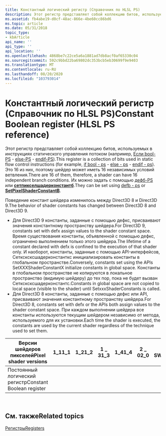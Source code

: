 ```yaml
---
title: Константный логический регистр (Справочник по HLSL PS)
description: Этот регистр представляет собой коллекцию битов, используемых в инструкциях статического управления потоком (например, если bool-PS-else-PS-endif-PS).
ms.assetid: fb4abe19-d0cf-48ac-866e-4be60cc86bd6
ms.topic: article
ms.date: 05/31/2018
topic_type:
- kbArticle
api_name: ''
api_type: ''
api_location: ''
ms.openlocfilehash: 4868be7c22ce5a6a1881ad7db8acf0af65330c04
ms.sourcegitcommit: 592c9bbd22ba69802dc353bcb5eb30699f9e9403
ms.translationtype: MT
ms.contentlocale: ru-RU
ms.lasthandoff: 08/20/2020
ms.locfileid: "103793014"
---
```

# <a name="constant-boolean-register-hlsl-ps-reference"></a><span data-ttu-id="a9a62-103">Константный логический регистр (Справочник по HLSL PS)</span><span class="sxs-lookup"><span data-stu-id="a9a62-103">Constant Boolean register (HLSL PS reference)</span></span>

<span data-ttu-id="a9a62-104">Этот регистр представляет собой коллекцию битов, используемых в инструкциях статического управления потоком (например, [Если bool-PS](if-bool---ps.md)  -  [else-PS](else---ps.md)  -  [endif-PS](endif---ps.md)).</span><span class="sxs-lookup"><span data-stu-id="a9a62-104">This register is a collection of bits used in static flow control instructions (for example, [if bool - ps](if-bool---ps.md) - [else - ps](else---ps.md) - [endif - ps](endif---ps.md)).</span></span> <span data-ttu-id="a9a62-105">Это 16 из них, поэтому шейдер может иметь 16 независимых условий ветвления.</span><span class="sxs-lookup"><span data-stu-id="a9a62-105">There are 16 of them, therefore, a shader can have 16 independent branch conditions.</span></span> <span data-ttu-id="a9a62-106">Их можно задать с помощью [дефб-PS](defb---ps.md) или [**сетпикселшадерконстантб**](/windows/desktop/api/d3d9helper/nf-d3d9helper-idirect3ddevice9-setpixelshaderconstantb).</span><span class="sxs-lookup"><span data-stu-id="a9a62-106">They can be set using [defb - ps](defb---ps.md) or [**SetPixelShaderConstantB**](/windows/desktop/api/d3d9helper/nf-d3d9helper-idirect3ddevice9-setpixelshaderconstantb).</span></span>

<span data-ttu-id="a9a62-107">Поведение констант шейдера изменилось между Direct3D 8 и Direct3D 9.</span><span class="sxs-lookup"><span data-stu-id="a9a62-107">The behavior of shader constants has changed between Direct3D 8 and Direct3D 9.</span></span>

-   <span data-ttu-id="a9a62-108">Для Direct3D 9 константы, заданные с помощью дефкс, присваивают значения константному пространству шейдера.</span><span class="sxs-lookup"><span data-stu-id="a9a62-108">For Direct3D 9, constants set with defx assign values to the shader constant space.</span></span> <span data-ttu-id="a9a62-109">Время существования константы, объявленной с помощью дефкс, ограничено выполнением только этого шейдера.</span><span class="sxs-lookup"><span data-stu-id="a9a62-109">The lifetime of a constant declared with defx is confined to the execution of that shader only.</span></span> <span data-ttu-id="a9a62-110">И наоборот, константы, заданные с помощью API-интерфейсов, Сетксксксшадерконстанткс инициализировать константы в глобальном пространстве.</span><span class="sxs-lookup"><span data-stu-id="a9a62-110">Conversely, constants set using the APIs SetXXXShaderConstantX initialize constants in global space.</span></span> <span data-ttu-id="a9a62-111">Константы в глобальном пространстве не копируются в локальное пространство (видимую шейдеру) до тех пор, пока не будет вызван Сетксксксшадерконстантс.</span><span class="sxs-lookup"><span data-stu-id="a9a62-111">Constants in global space are not copied to local space (visible to the shader) until SetxxxShaderConstants is called.</span></span>
-   <span data-ttu-id="a9a62-112">Для Direct3D 8 константы, заданные с помощью дефкс или API, присваивают значения константному пространству шейдера.</span><span class="sxs-lookup"><span data-stu-id="a9a62-112">For Direct3D 8, constants set with defx or the APIs both assign values to the shader constant space.</span></span> <span data-ttu-id="a9a62-113">При каждом выполнении шейдера все константы используются текущим шейдером независимо от метода, используемого для их установки.</span><span class="sxs-lookup"><span data-stu-id="a9a62-113">Each time the shader is executed, the constants are used by the current shader regardless of the technique used to set them.</span></span>



| <span data-ttu-id="a9a62-114">Версии шейдеров пикселей</span><span class="sxs-lookup"><span data-stu-id="a9a62-114">Pixel shader versions</span></span>     | <span data-ttu-id="a9a62-115">1\_1</span><span class="sxs-lookup"><span data-stu-id="a9a62-115">1\_1</span></span> | <span data-ttu-id="a9a62-116">1\_2</span><span class="sxs-lookup"><span data-stu-id="a9a62-116">1\_2</span></span> | <span data-ttu-id="a9a62-117">1 \_ 3</span><span class="sxs-lookup"><span data-stu-id="a9a62-117">1\_3</span></span> | <span data-ttu-id="a9a62-118">1\_4</span><span class="sxs-lookup"><span data-stu-id="a9a62-118">1\_4</span></span> | <span data-ttu-id="a9a62-119">2 \_ 0</span><span class="sxs-lookup"><span data-stu-id="a9a62-119">2\_0</span></span> | <span data-ttu-id="a9a62-120">2 \_ SW</span><span class="sxs-lookup"><span data-stu-id="a9a62-120">2\_sw</span></span> | <span data-ttu-id="a9a62-121">2 \_ x</span><span class="sxs-lookup"><span data-stu-id="a9a62-121">2\_x</span></span> | <span data-ttu-id="a9a62-122">3 \_ 0</span><span class="sxs-lookup"><span data-stu-id="a9a62-122">3\_0</span></span> | <span data-ttu-id="a9a62-123">3 \_ SW</span><span class="sxs-lookup"><span data-stu-id="a9a62-123">3\_sw</span></span> |
|---------------------------|------|------|------|------|------|-------|------|------|-------|
| <span data-ttu-id="a9a62-124">Постоянный логический регистр</span><span class="sxs-lookup"><span data-stu-id="a9a62-124">Constant Boolean register</span></span> |      |      |      |      |      |       | <span data-ttu-id="a9a62-125">x</span><span class="sxs-lookup"><span data-stu-id="a9a62-125">x</span></span>    | <span data-ttu-id="a9a62-126">x</span><span class="sxs-lookup"><span data-stu-id="a9a62-126">x</span></span>    | <span data-ttu-id="a9a62-127">x</span><span class="sxs-lookup"><span data-stu-id="a9a62-127">x</span></span>     |



 

## <a name="related-topics"></a><span data-ttu-id="a9a62-128">См. также</span><span class="sxs-lookup"><span data-stu-id="a9a62-128">Related topics</span></span>

<dl> <dt>

[<span data-ttu-id="a9a62-129">Регистры</span><span class="sxs-lookup"><span data-stu-id="a9a62-129">Registers</span></span>](dx9-graphics-reference-asm-ps-registers.md)
</dt> </dl>

 

 